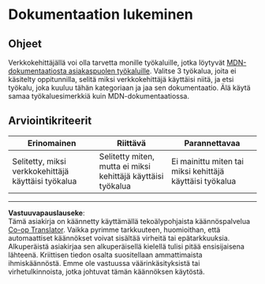 <!--
CO_OP_TRANSLATOR_METADATA:
{
  "original_hash": "1ce4deaec80130d3a0a3c906568459fc",
  "translation_date": "2025-08-27T20:39:33+00:00",
  "source_file": "1-getting-started-lessons/1-intro-to-programming-languages/assignment.md",
  "language_code": "fi"
}
-->
# Dokumentaation lukeminen

## Ohjeet

Verkkokehittäjällä voi olla tarvetta monille työkaluille, jotka löytyvät [MDN-dokumentaatiosta asiakaspuolen työkaluille](https://developer.mozilla.org/docs/Learn/Tools_and_testing/Understanding_client-side_tools/Overview). Valitse 3 työkalua, joita ei käsitelty oppitunnilla, selitä miksi verkkokehittäjä käyttäisi niitä, ja etsi työkalu, joka kuuluu tähän kategoriaan ja jaa sen dokumentaatio. Älä käytä samaa työkaluesimerkkiä kuin MDN-dokumentaatiossa.

## Arviointikriteerit

Erinomainen | Riittävä | Parannettavaa
--- | --- | -- |
|Selitetty, miksi verkkokehittäjä käyttäisi työkalua| Selitetty miten, mutta ei miksi kehittäjä käyttäisi työkalua| Ei mainittu miten tai miksi kehittäjä käyttäisi työkalua  |

---

**Vastuuvapauslauseke**:  
Tämä asiakirja on käännetty käyttämällä tekoälypohjaista käännöspalvelua [Co-op Translator](https://github.com/Azure/co-op-translator). Vaikka pyrimme tarkkuuteen, huomioithan, että automaattiset käännökset voivat sisältää virheitä tai epätarkkuuksia. Alkuperäistä asiakirjaa sen alkuperäisellä kielellä tulisi pitää ensisijaisena lähteenä. Kriittisen tiedon osalta suositellaan ammattimaista ihmiskäännöstä. Emme ole vastuussa väärinkäsityksistä tai virhetulkinnoista, jotka johtuvat tämän käännöksen käytöstä.